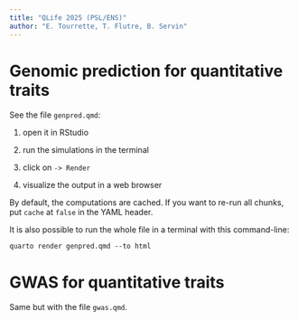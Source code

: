 ```yaml
---
title: "QLife 2025 (PSL/ENS)"
author: "E. Tourrette, T. Flutre, B. Servin"
---
```



<!-- pandoc README.md -t html -s -o README.html --toc -->



# Genomic prediction for quantitative traits

See the file `genpred.qmd`:

1. open it in RStudio 

2. run the simulations in the terminal

3. click on `-> Render`

4. visualize the output in a web browser

By default, the computations are cached.
If you want to re-run all chunks, put `cache` at `false` in the YAML header.

It is also possible to run the whole file in a terminal with this command-line:
```
quarto render genpred.qmd --to html
```



# GWAS for quantitative traits

Same but with the file `gwas.qmd`.
